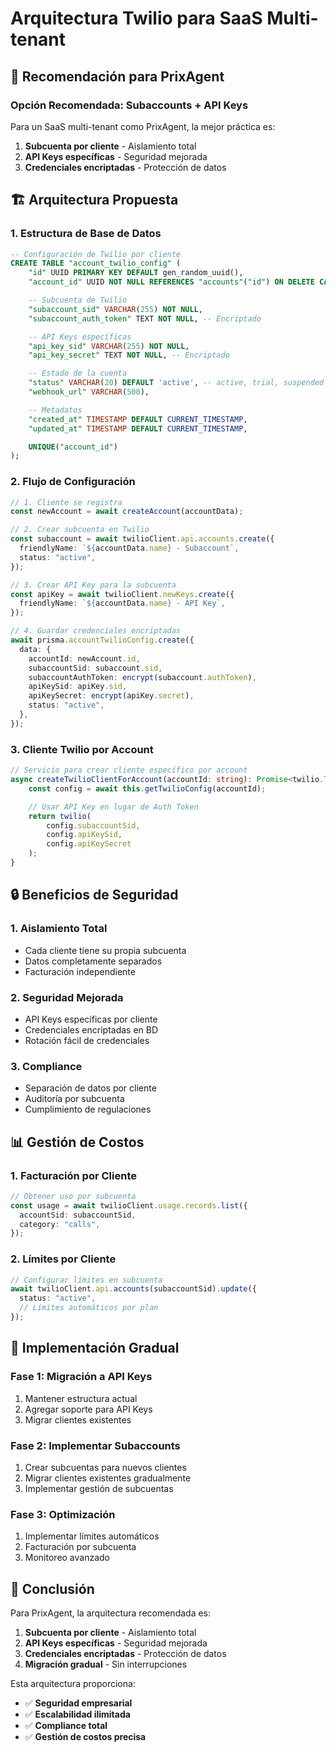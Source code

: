 # Arquitectura Twilio para SaaS Multi-tenant

## 🎯 Recomendación para PrixAgent

### **Opción Recomendada: Subaccounts + API Keys**

Para un SaaS multi-tenant como PrixAgent, la mejor práctica es:

1. **Subcuenta por cliente** - Aislamiento total
2. **API Keys específicas** - Seguridad mejorada
3. **Credenciales encriptadas** - Protección de datos

## 🏗️ Arquitectura Propuesta

### **1. Estructura de Base de Datos**

```sql
-- Configuración de Twilio por cliente
CREATE TABLE "account_twilio_config" (
    "id" UUID PRIMARY KEY DEFAULT gen_random_uuid(),
    "account_id" UUID NOT NULL REFERENCES "accounts"("id") ON DELETE CASCADE,

    -- Subcuenta de Twilio
    "subaccount_sid" VARCHAR(255) NOT NULL,
    "subaccount_auth_token" TEXT NOT NULL, -- Encriptado

    -- API Keys específicas
    "api_key_sid" VARCHAR(255) NOT NULL,
    "api_key_secret" TEXT NOT NULL, -- Encriptado

    -- Estado de la cuenta
    "status" VARCHAR(20) DEFAULT 'active', -- active, trial, suspended
    "webhook_url" VARCHAR(500),

    -- Metadatos
    "created_at" TIMESTAMP DEFAULT CURRENT_TIMESTAMP,
    "updated_at" TIMESTAMP DEFAULT CURRENT_TIMESTAMP,

    UNIQUE("account_id")
);
```

### **2. Flujo de Configuración**

```typescript
// 1. Cliente se registra
const newAccount = await createAccount(accountData);

// 2. Crear subcuenta en Twilio
const subaccount = await twilioClient.api.accounts.create({
  friendlyName: `${accountData.name} - Subaccount`,
  status: "active",
});

// 3. Crear API Key para la subcuenta
const apiKey = await twilioClient.newKeys.create({
  friendlyName: `${accountData.name} - API Key`,
});

// 4. Guardar credenciales encriptadas
await prisma.accountTwilioConfig.create({
  data: {
    accountId: newAccount.id,
    subaccountSid: subaccount.sid,
    subaccountAuthToken: encrypt(subaccount.authToken),
    apiKeySid: apiKey.sid,
    apiKeySecret: encrypt(apiKey.secret),
    status: "active",
  },
});
```

### **3. Cliente Twilio por Account**

```typescript
// Servicio para crear cliente específico por account
async createTwilioClientForAccount(accountId: string): Promise<twilio.Twilio> {
    const config = await this.getTwilioConfig(accountId);

    // Usar API Key en lugar de Auth Token
    return twilio(
        config.subaccountSid,
        config.apiKeySid,
        config.apiKeySecret
    );
}
```

## 🔒 Beneficios de Seguridad

### **1. Aislamiento Total**

- Cada cliente tiene su propia subcuenta
- Datos completamente separados
- Facturación independiente

### **2. Seguridad Mejorada**

- API Keys específicas por cliente
- Credenciales encriptadas en BD
- Rotación fácil de credenciales

### **3. Compliance**

- Separación de datos por cliente
- Auditoría por subcuenta
- Cumplimiento de regulaciones

## 📊 Gestión de Costos

### **1. Facturación por Cliente**

```typescript
// Obtener uso por subcuenta
const usage = await twilioClient.usage.records.list({
  accountSid: subaccountSid,
  category: "calls",
});
```

### **2. Límites por Cliente**

```typescript
// Configurar límites en subcuenta
await twilioClient.api.accounts(subaccountSid).update({
  status: "active",
  // Límites automáticos por plan
});
```

## 🚀 Implementación Gradual

### **Fase 1: Migración a API Keys**

1. Mantener estructura actual
2. Agregar soporte para API Keys
3. Migrar clientes existentes

### **Fase 2: Implementar Subaccounts**

1. Crear subcuentas para nuevos clientes
2. Migrar clientes existentes gradualmente
3. Implementar gestión de subcuentas

### **Fase 3: Optimización**

1. Implementar límites automáticos
2. Facturación por subcuenta
3. Monitoreo avanzado

## 🎯 Conclusión

Para PrixAgent, la arquitectura recomendada es:

1. **Subcuenta por cliente** - Aislamiento total
2. **API Keys específicas** - Seguridad mejorada
3. **Credenciales encriptadas** - Protección de datos
4. **Migración gradual** - Sin interrupciones

Esta arquitectura proporciona:

- ✅ **Seguridad empresarial**
- ✅ **Escalabilidad ilimitada**
- ✅ **Compliance total**
- ✅ **Gestión de costos precisa**
